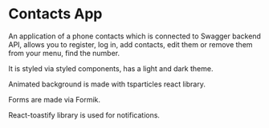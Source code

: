 # Contacts App

An application of a phone contacts which is connected to Swagger backend API,
allows you to register, log in, add contacts, edit them or remove them from your
menu, find the number.

It is styled via styled components, has a light and dark theme.

Animated background is made with tsparticles react library.

Forms are made via Formik.

React-toastify library is used for notifications.
